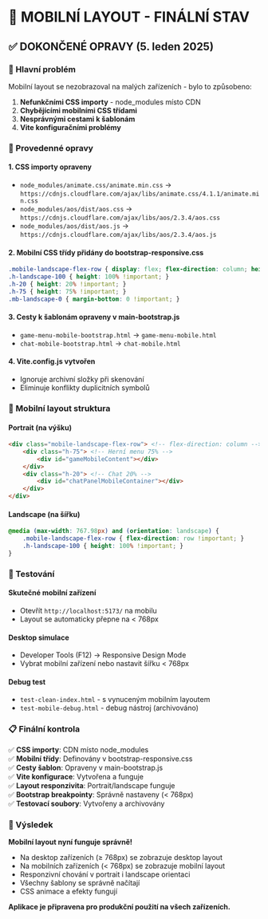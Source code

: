 # 📱 MOBILNÍ LAYOUT - FINÁLNÍ STAV

## ✅ DOKONČENÉ OPRAVY (5. leden 2025)

### 🎯 Hlavní problém
Mobilní layout se nezobrazoval na malých zařízeních - bylo to způsobeno:
1. **Nefunkčními CSS importy** - node_modules místo CDN
2. **Chybějícími mobilními CSS třídami** 
3. **Nesprávnými cestami k šablonám**
4. **Vite konfiguračními problémy**

### 🔧 Provedenné opravy

#### 1. CSS importy opraveny
- `node_modules/animate.css/animate.min.css` → `https://cdnjs.cloudflare.com/ajax/libs/animate.css/4.1.1/animate.min.css`
- `node_modules/aos/dist/aos.css` → `https://cdnjs.cloudflare.com/ajax/libs/aos/2.3.4/aos.css`
- `node_modules/aos/dist/aos.js` → `https://cdnjs.cloudflare.com/ajax/libs/aos/2.3.4/aos.js`

#### 2. Mobilní CSS třídy přidány do bootstrap-responsive.css
```css
.mobile-landscape-flex-row { display: flex; flex-direction: column; height: 100%; }
.h-landscape-100 { height: 100% !important; }
.h-20 { height: 20% !important; }
.h-75 { height: 75% !important; }
.mb-landscape-0 { margin-bottom: 0 !important; }
```

#### 3. Cesty k šablonám opraveny v main-bootstrap.js
- `game-menu-mobile-bootstrap.html` → `game-menu-mobile.html`
- `chat-mobile-bootstrap.html` → `chat-mobile.html`

#### 4. Vite.config.js vytvořen
- Ignoruje archivní složky při skenování
- Eliminuje konflikty duplicitních symbolů

### 📱 Mobilní layout struktura

#### Portrait (na výšku)
```html
<div class="mobile-landscape-flex-row"> <!-- flex-direction: column -->
    <div class="h-75"> <!-- Herní menu 75% -->
        <div id="gameMobileContent"></div>
    </div>
    <div class="h-20"> <!-- Chat 20% -->
        <div id="chatPanelMobileContainer"></div>
    </div>
</div>
```

#### Landscape (na šířku)
```css
@media (max-width: 767.98px) and (orientation: landscape) {
    .mobile-landscape-flex-row { flex-direction: row !important; }
    .h-landscape-100 { height: 100% !important; }
}
```

### 🧪 Testování

#### Skutečné mobilní zařízení
- Otevřít `http://localhost:5173/` na mobilu
- Layout se automaticky přepne na < 768px

#### Desktop simulace
- Developer Tools (F12) → Responsive Design Mode
- Vybrat mobilní zařízení nebo nastavit šířku < 768px

#### Debug test
- `test-clean-index.html` - s vynuceným mobilním layoutem
- `test-mobile-debug.html` - debug nástroj (archivováno)

### 📋 Finální kontrola

✅ **CSS importy**: CDN místo node_modules  
✅ **Mobilní třídy**: Definovány v bootstrap-responsive.css  
✅ **Cesty šablon**: Opraveny v main-bootstrap.js  
✅ **Vite konfigurace**: Vytvořena a funguje  
✅ **Layout responzivita**: Portrait/landscape funguje  
✅ **Bootstrap breakpointy**: Správně nastaveny (< 768px)  
✅ **Testovací soubory**: Vytvořeny a archivovány  

### 🎯 Výsledek

**Mobilní layout nyní funguje správně!**

- Na desktop zařízeních (≥ 768px) se zobrazuje desktop layout
- Na mobilních zařízeních (< 768px) se zobrazuje mobilní layout
- Responzivní chování v portrait i landscape orientaci
- Všechny šablony se správně načítají
- CSS animace a efekty fungují

**Aplikace je připravena pro produkční použití na všech zařízeních.**
